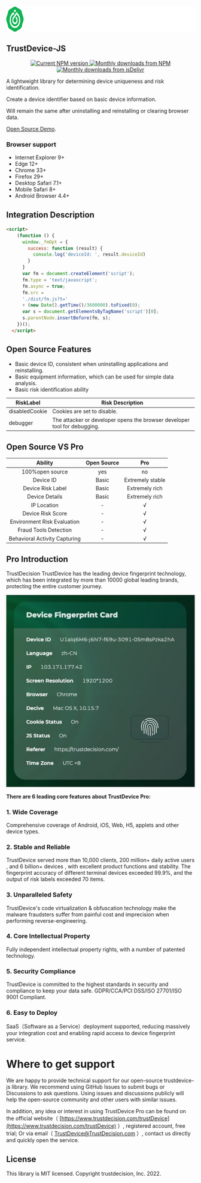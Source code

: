 <p align="center">
  <a href="https://www.trustdecision.com/deviceFingerprint" >
    <picture>
      <source media="(prefers-color-scheme: dark)" srcset="static/image/logo_dark.png" />
      <source media="(prefers-color-scheme: light)" srcset="static/image/logo_light.png" />
      <img src="static/image/logo_dark.png" alt="trustdevice logo" width="729px" height="67px"/>
      </picture>
  </a>
</p>

## TrustDevice-JS

<p align="center">
  <a href="https://www.npmjs.com/package/@trustdevicejs/trustdevice-js">
    <img src="https://img.shields.io/npm/v/@trustdevicejs/trustdevice-js.svg" alt="Current NPM version">
  </a>
  <a href="https://www.npmjs.com/package/@trustdevicejs/trustdevice-js">
    <img src="https://img.shields.io/npm/dm/@trustdevicejs/trustdevice-js.svg" alt="Monthly downloads from NPM">
  </a>
  <a href="https://www.jsdelivr.com/package/npm/@trustdevicejs/trustdevice-js">
    <img src="https://img.shields.io/jsdelivr/npm/hm/@trustdevicejs/trustdevice-js.svg" alt="Monthly downloads from jsDelivr">
  </a>
</p>
A lightweight library for determining device uniqueness and risk identification.

Create a device identifier based on basic device information.

Will remain the same after uninstalling and reinstalling or clearing browser data.

[Open Source Demo](https://statictest.tongdun.net/trustdevice/index.html).

### Browser support

- Internet Explorer 9+
- Edge 12+
- Chrome 33+
- Firefox 29+
- Desktop Safari 7.1+
- Mobile Safari 8+
- Android Browser 4.4+

## Integration Description

```html
<script>
    (function () {
      window._fmOpt = {
        success: function (result) {
          console.log('deviceId: ', result.deviceId)
        }
      }
      var fm = document.createElement('script');
      fm.type = 'text/javascript';
      fm.async = true;
      fm.src =
      './dist/fm.js?t='
      + (new Date().getTime()/3600000).toFixed(0);
      var s = document.getElementsByTagName('script')[0];
      s.parentNode.insertBefore(fm, s);
    })();
  </script>
```
## Open Source Features

+ Basic device ID, consistent when uninstalling applications and reinstalling.
+ Basic equipment information, which can be used for simple data analysis.
+ Basic risk identification ability

| RiskLabel      |       Risk Description |
| --------- | --------------------------- |
| disabledCookie   |    Cookies are set to disable.      |
| debugger   |  The attacker or developer opens the browser developer tool for debugging.         |

## Open Source VS Pro
| Ability | Open Source |  Pro  |
| :-------: | :-------: | :-------------------------: |
| 100%open source | yes | no |
| Device ID | Basic | Extremely stable |
| Device Risk Label | Basic | Extremely rich |
| Device Details | Basic  | Extremely rich |
| IP Location | -  | √ |
| Device Risk Score | -  | √ |
| Environment Risk Evaluation | -  | √ |
| Fraud Tools Detection | -  | √ |
| Behavioral Activity Capturing | -  | √ |

## Pro Introduction

TrustDecision TrustDevice has the leading device fingerprint technology, which has been integrated by more than 10000 global leading brands, protecting the entire customer journey.

<p align="left">
  <a href="https://www.trustdecision.com/trustDevice">
    <img src="static/image/trustdevice_card.png" alt="trustdevice card"  />
  </a>
</p>

**There are 6 leading core features about TrustDevice Pro:**

### 1. Wide Coverage
Comprehensive coverage of Android, iOS, Web, H5, applets and other device types.

### 2. Stable and Reliable
TrustDevice served more than 10,000 clients, 200 million+ daily active users , and 6 billion+ devices , with excellent product functions and stability.
The fingerprint accuracy of different terminal devices exceeded 99.9%, and the output of risk labels exceeded 70 items.

### 3. Unparalleled Safety
TrustDevice's code virtualization & obfuscation technology make the malware fraudsters suffer from painful cost and imprecision when performing reverse-engineering.

### 4. Core Intellectual Property
Fully independent intellectual property rights, with a number of patented technology.

### 5. Security Compliance
TrustDevice is committed to the highest standards in security and compliance to keep your data safe.
GDPR/CCA/PCI DSS/ISO 27701/ISO 9001 Compliant.

### 6. Easy to Deploy
SaaS（Software as a Service）deployment supported, reducing massively your integration cost and enabling rapid access to device fingerprint service.



# Where to get support
We are happy to provide technical support for our open-source trustdevice-js library. We recommend using GitHub Issues to submit bugs or Discussions to ask questions. Using issues and discussions publicly will help the open-source community and other users with similar issues.

In addition, any idea or interest in using TrustDevice Pro can be found on the official website（ [https://www.trustdecision.com/trustDevice](https://www.trustdecision.com/trustDevice) ）, registered account, free trial; Or via email（ TrustDevice@TrustDecision.com ）, contact us directly and quickly open the service.

## License

This library is MIT licensed. Copyright trustdecision, Inc. 2022.
